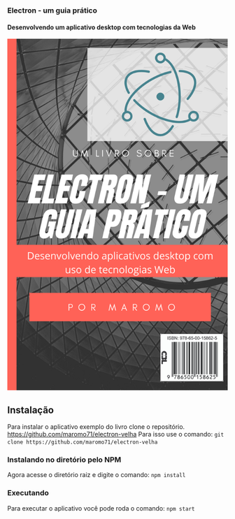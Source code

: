 ### Electron - um guia prático


#### Desenvolvendo um aplicativo desktop com tecnologias da Web


![](https://github.com/maromo71/app6/blob/main/assets/images/capa-livro/capa_livro.png?raw=true)


## Instalação
Para instalar o aplicativo exemplo do livro clone o repositório. https://github.com/maromo71/electron-velha
Para isso use o comando:
`git clone https://github.com/maromo71/electron-velha`

### Instalando no diretório pelo NPM
Agora acesse o diretório raiz e digite o comando:
`npm install`

### Executando
Para executar o aplicativo você pode roda o comando:
`npm start`
